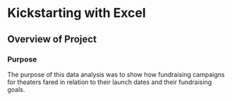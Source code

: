 # Kickstarting with Excel

## Overview of Project

### Purpose
The purpose of this data analysis was to show how fundraising campaigns for theaters fared in relation to their launch dates and their fundraising goals.
